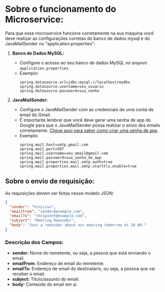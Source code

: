# Sobre o funcionamento do Microservice:
Para que esse microservice funcione corretamente na sua máquina você deve realizar as configurações corretas do banco de dados mysql e do JavaMailSender no "application.properties":

1. **Banco de Dados MySQL:**
   - Configure o acesso ao seu banco de dados MySQL no arquivo `application.properties`.
   - Exemplo:
     ```properties
     spring.datasource.url=jdbc:mysql://localhost/mydbs
     spring.datasource.username=seu_usuario
     spring.datasource.password=sua_senha
     ```

2. **JavaMailSender:**
   - Configure o JavaMailSender com as credenciais de uma conta de email do Gmail.
   - É importante lembrar que você deve gerar uma senha de app do Google para que o JavaMailSender possa realizar o envio dos emails corretamente. [Clique aqui para saber como criar uma senha de app](https://support.google.com/accounts/answer/185833?hl=pt-BR).
   - Exemplo:
     ```properties
     spring.mail.host=smtp.gmail.com
     spring.mail.port=587
     spring.mail.username=seu_email@gmail.com
     spring.mail.password=sua_senha_de_app
     spring.mail.properties.mail.smtp.auth=true
     spring.mail.properties.mail.smtp.starttls.enable=true

## Sobre o envio de requisição:
As requisições devem ser feitas nesse modelo JSON:
```json
{
  "sender": "Vinícius",
  "emailFrom": "sender@example.com",
  "emailTo": "recipient@example.com",
  "subject": "Meeting Reminder",
  "body": "Just a reminder about our meeting tomorrow at 10 AM."
}
```

### Descrição dos Campos:

- **sender:** Nome do remetente, ou seja, a pessoa que está enviando o email.
- **emailFrom:** Endereço de email do remetente.
- **emailTo:** Endereço de email do destinatário, ou seja, a pessoa que vai receber o email.
- **subject:** Título/assunto do email.
- **body:** Conteúdo do email em si.
